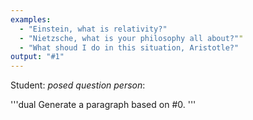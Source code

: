 ```yaml
---
examples:
  - "Einstein, what is relativity?"
  - "Nietzsche, what is your philosophy all about?""
  - "What shoud I do in this situation, Aristotle?"
output: "#1"
---
```


Student: *posed question*
*person*:

'''dual
Generate a paragraph based on #0.
'''